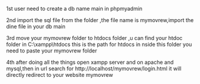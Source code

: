 1st user need to create a db name main in phpmyadmin

2nd import the sql file from the folder ,the file name is mymovrew,import the dine file in your db main

3rd move your mymovrew folder to htdocs folder ,u can find your htdoc folder in C:\xampp\htdocs this is the path for htdocs in nside this folder you need to paste your mymovrew folder 

4th after doing all the things open xampp server and on apache and mysql,then in url search for http://localhost/mymovrew/login.html
    it will directly redirect to your website mymovrew
    